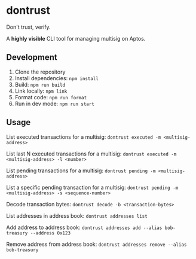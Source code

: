 # dontrust

Don't trust, verify.

A **highly visible** CLI tool for managing multisig on Aptos.

## Development

1. Clone the repository
2. Install dependencies: `npm install`
3. Build: `npm run build`
4. Link locally: `npm link`
5. Format code: `npm run format`
6. Run in dev mode: `npm run start`

## Usage

List executed transactions for a multisig:
`dontrust executed -m <multisig-address>`

List last N executed transactions for a multisig:
`dontrust executed -m <multisig-address> -l <number>`

List pending transactions for a multisig:
`dontrust pending -m <multisig-address>`

List a specific pending transaction for a multisig:
`dontrust pending -m <multisig-address> -s <sequence-number>`

Decode transaction bytes:
`dontrust decode -b <transaction-bytes>`

List addresses in address book:
`dontrust addresses list`

Add address to address book:
`dontrust addresses add --alias bob-treasury --address 0x123`

Remove address from address book:
`dontrust addresses remove --alias bob-treasury`
